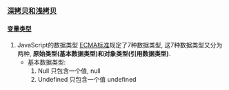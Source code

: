 ### [深拷贝和浅拷贝](https://juejin.im/post/5d6aa4f96fb9a06b112ad5b1?utm_source=gold_browser_extension)
#### [变量类型](https://juejin.im/post/5cec1bcff265da1b8f1aa08f)
1. JavaScript的数据类型
[ECMA标准](http://www.ecma-international.org/ecma-262/9.0/index.html)规定了7种数据类型, 这7种数据类型又分为两种, **原始类型(基本数据类型)**和**对象类型(引用数据类型)**.
    - 基本数据类型: 
        1. Null 只包含一个值, null
        2. Undefined 只包含一个值 undefined